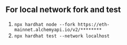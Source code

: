 ## For local network fork and test

1. `npx hardhat node --fork https://eth-mainnet.alchemyapi.io/v2/********`
2. `npx hardhat test --network localhost`
